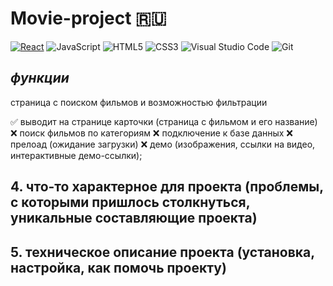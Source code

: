 
# Movie-project 🇷🇺

[![React](https://img.shields.io/badge/react-%2320232a.svg?style=for-the-badge&logo=react&logoColor=%2361DAFB)](https://reactjs.org/) ![JavaScript](https://img.shields.io/badge/javascript-%23323330.svg?style=for-the-badge&logo=javascript&logoColor=%23F7DF1E) ![HTML5](https://img.shields.io/badge/html5-%23E34F26.svg?style=for-the-badge&logo=html5&logoColor=white) ![CSS3](https://img.shields.io/badge/css3-%231572B6.svg?style=for-the-badge&logo=css3&logoColor=white) ![Visual Studio Code](https://img.shields.io/badge/Visual%20Studio%20Code-0078d7.svg?style=for-the-badge&logo=visual-studio-code&logoColor=white) ![Git](https://img.shields.io/badge/git-%23F05033.svg?style=for-the-badge&logo=git&logoColor=white)

## ***функции***
страница с поиском фильмов и возможностью фильтрации

✅ выводит на странице карточки (страница с фильмом и его название)
❌ поиск фильмов по категориям
❌ подключение к базе данных
❌ прелоад (ожидание загрузки)
❌ демо (изображения, ссылки на видео, интерактивные демо-ссылки);

## 4. что-то характерное для проекта (проблемы, с которыми пришлось столкнуться, уникальные составляющие проекта)

## 5. техническое описание проекта (установка, настройка, как помочь проекту)